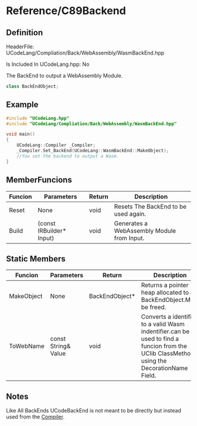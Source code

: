 # Reference/C89Backend

## Definition
HeaderFile: UCodeLang/Compliation/Back/WebAssembly/WasmBackEnd.hpp

Is Included In UCodeLang.hpp: No

The BackEnd to output a WebAssembly Module.
```cpp
class BackEndObject;
```
## Example

```cpp
#include "UCodeLang.hpp"
#include "UCodeLang/Compliation/Back/WebAssembly/WasmBackEnd.hpp"

void main()
{
    UCodeLang::Compiler _Compiler;
	_Compiler.Set_BackEnd(UCodeLang::WasmBackEnd::MakeObject);
	//You set the backend to output a Wasm.
}

```

## MemberFuncions
| Funcion | Parameters | Return | Description |
|--- |--- |--- | --- |
Reset | None | void | Resets The BackEnd to be used again.
Build | (const IRBuilder* Input) | void | Generates a WebAssembly Module from Input.

## Static Members
| Funcion | Parameters | Return | Description |
|--- |--- |--- | --- |
| MakeObject | None | BackEndObject* | Returns a pointer heap allocated to a BackEndObject.Must be freed.
ToWebName | const String& Value | void | Converts a identifier to a valid Wasm indentifier.can be used to find a funcion from the UClib ClassMethod using the DecorationName Field.
## Notes

Like All BackEnds UCodeBackEnd is not meant to be directly but instead used from the [Compiler](../Compiler/Compiler.md).